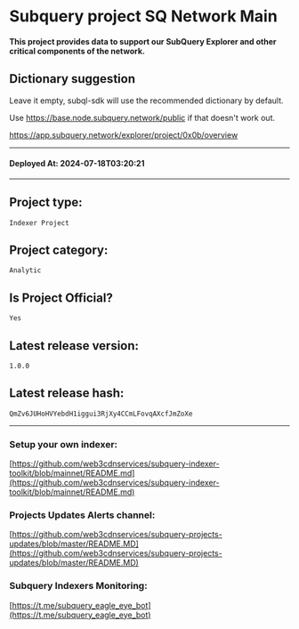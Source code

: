 # Subquery project SQ Network Main
####  This project provides data to support our SubQuery Explorer and other critical components of the network.

## Dictionary suggestion
Leave it empty, subql-sdk will use the recommended dictionary by default.

Use https://base.node.subquery.network/public if that doesn't work out.

https://app.subquery.network/explorer/project/0x0b/overview
____
#### Deployed At: 2024-07-18T03:20:21
____

## Project type:
`Indexer Project`

## Project category:
`Analytic`

## Is Project Official?
`Yes`

## Latest release version:
`1.0.0`

## Latest release hash:
`QmZv6JUHoHVYebdH1iggui3RjXy4CCmLFovqAXcfJmZoXe`



___
### Setup your own indexer:

[https://github.com/web3cdnservices/subquery-indexer-toolkit/blob/mainnet/README.md](https://github.com/web3cdnservices/subquery-indexer-toolkit/blob/mainnet/README.md)

### Projects Updates Alerts channel:

[https://github.com/web3cdnservices/subquery-projects-updates/blob/master/README.MD](https://github.com/web3cdnservices/subquery-projects-updates/blob/master/README.MD)

### Subquery Indexers Monitoring:

[https://t.me/subquery_eagle_eye_bot](https://t.me/subquery_eagle_eye_bot)